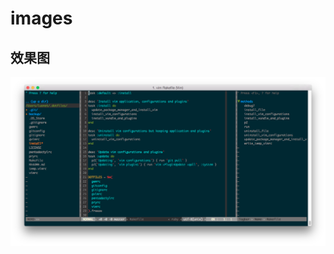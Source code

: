# images

## 效果图

![vim in iterm2](https://github.com/luonet/images/blob/master/images/vim_in_iterm2.png)
